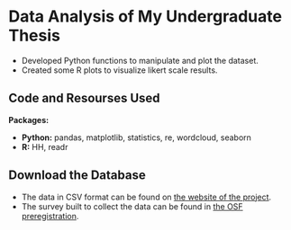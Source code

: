 # Data Analysis of My Undergraduate Thesis 
* Developed Python functions to manipulate and plot the dataset.
* Created some R plots to visualize likert scale results. 

## Code and Resourses Used
**Packages:** 
  - **Python:** pandas, matplotlib, statistics, re, wordcloud, seaborn 
  - **R:** HH, readr

## Download the Database
* The data in CSV format can be found on [the website of the project](https://francosbenitez.github.io/thesis/).
* The survey built to collect the data can be found in [the OSF preregistration](https://osf.io/rg4dm/).



